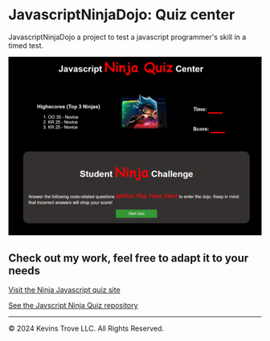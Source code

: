 # JavascriptNinjaDojo: Quiz center

JavascriptNinjaDojo a project to test a javascript programmer's skill in a timed test. 

![Screenshot of Javascript Ninja Dojo quiz center](/assets/images/screenshot-app.png?raw=true "JavascriptNinjaDojo")

## Check out my work, feel free to adapt it to your needs
[Visit the Ninja Javascript quiz site](https://kevins-trove.github.io/JavaNinjaDojo/)

[See the Javscript Ninja Quiz repository](https://github.com/Kevins-Trove/JavaNinjaDojoo)


- - -
© 2024 Kevins Trove LLC. All Rights Reserved.
